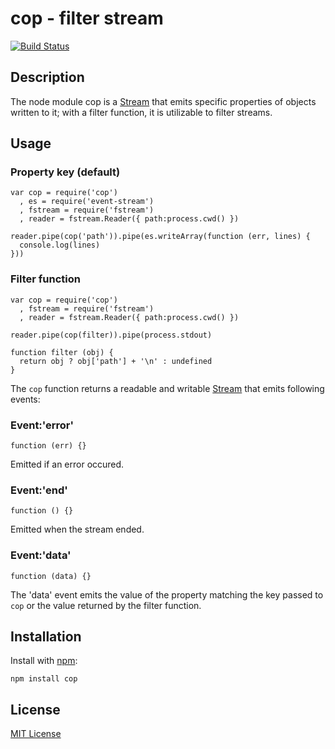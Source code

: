 # cop - filter stream

[![Build Status](https://secure.travis-ci.org/michaelnisi/cop.png)](http://travis-ci.org/michaelnisi/cop)

## Description

The node module cop is a [Stream](http://nodejs.org/api/stream.html) that emits specific properties of objects written to it; with a filter function, it is utilizable to filter streams. 

## Usage

### Property key (default)

    var cop = require('cop')
      , es = require('event-stream')
      , fstream = require('fstream')
      , reader = fstream.Reader({ path:process.cwd() })

    reader.pipe(cop('path')).pipe(es.writeArray(function (err, lines) {
      console.log(lines)
    }))

### Filter function

    var cop = require('cop')
      , fstream = require('fstream')
      , reader = fstream.Reader({ path:process.cwd() })

    reader.pipe(cop(filter)).pipe(process.stdout)

    function filter (obj) {
      return obj ? obj['path'] + '\n' : undefined
    }

The `cop` function returns a readable and writable [Stream](http://nodejs.org/api/stream.html) that emits following events:

### Event:'error'

    function (err) {}

Emitted if an error occured.

### Event:'end'

    function () {}

Emitted when the stream ended.

### Event:'data'

    function (data) {}

The 'data' event emits the value of the property matching the key passed to `cop` or the value returned by the filter function. 

## Installation

Install with [npm](http://npmjs.org/):

    npm install cop

## License

[MIT License](https://raw.github.com/michaelnisi/cop/master/LICENSE)
